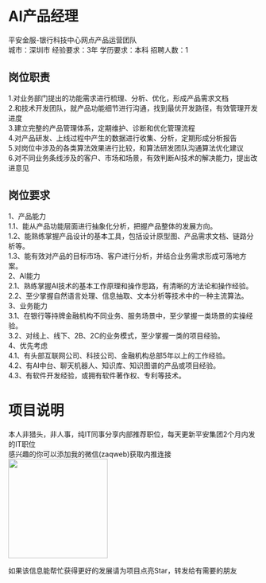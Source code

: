 # AI产品经理
平安金服-银行科技中心网点产品运营团队  
城市：深圳市 经验要求：3年 学历要求：本科  招聘人数：1

## 岗位职责
1.对业务部门提出的功能需求进行梳理、分析、优化，形成产品需求文档   
2.和技术开发团队，就产品功能细节进行沟通，找到最优开发路径，有效管理开发进度   
3.建立完整的产品管理体系，定期维护、诊断和优化管理流程   
4.对产品研发、上线过程中产生的数据进行收集、分析，定期形成分析报告   
5.对岗位中涉及的各类算法效果进行比较，和算法研发团队沟通算法优化建议   
6.对不同业务条线涉及的客户、市场和场景，有效判断AI技术的解决能力，提出改进意见

## 岗位要求
1、产品能力   
1.1、能从产品功能层面进行抽象化分析，把握产品整体的发展方向。   
1.2、能熟练掌握产品设计的基本工具，包括设计原型图、产品需求文档、链路分析等。   
1.3、能有效对产品的目标市场、客户进行分析，并结合业务需求形成可落地方案。   
2、AI能力   
2.1、熟练掌握AI技术的基本工作原理和操作思路，有清晰的方法论和操作经验。   
2.2、至少掌握自然语言处理、信息抽取、文本分析等技术中的一种主流算法。   
3、业务能力   
3.1、在银行等持牌金融机构不同业务、服务场景中，至少掌握一类场景的实操经验。   
3.2、对线上、线下、2B、2C的业务模式，至少掌握一类的项目经验。   
4、优先考虑   
4.1、有头部互联网公司、科技公司、金融机构总部5年以上的工作经验。   
4.2、有AI中台、聊天机器人、知识库、知识图谱的产品或项目经验。   
4.3、有软件开发经验，或拥有软件著作权、专利等技术。

# 项目说明

本人非猎头，非人事，纯IT同事分享内部推荐职位，每天更新平安集团2个月内发的IT职位  
感兴趣的你可以添加我的微信(zaqweb)获取内推连接  
<img src="https://github.com/zaqweb/PA-IT-JOBS/blob/master/WechatICode.jpeg"  height="200" width="200">

如果该信息能帮忙获得更好的发展请为项目点亮Star，转发给有需要的朋友




